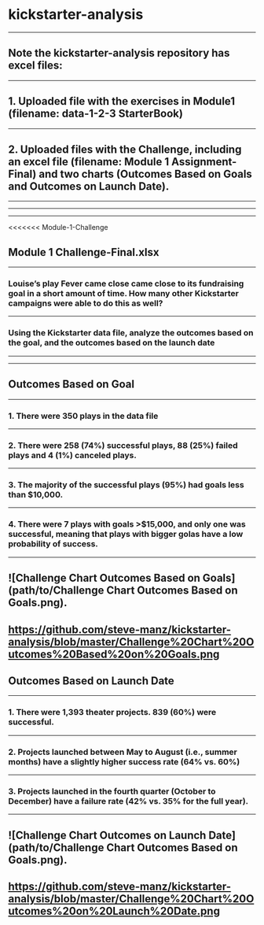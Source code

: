 # kickstarter-analysis
---
## Note the kickstarter-analysis repository has excel files:
--- 
## 1. Uploaded file with the exercises in Module1 (filename: data-1-2-3 StarterBook)
--- 
## 2. Uploaded files with the Challenge, including an excel file (filename: Module 1 Assignment-Final) and two charts (Outcomes Based on Goals and Outcomes on Launch Date).
---
---
---
<<<<<<< Module-1-Challenge
## Module 1 Challenge-Final.xlsx
---
### Louise’s play Fever came close came close to its fundraising goal in a short amount of time. How many other Kickstarter campaigns were able to do this as well? 
---
### Using the Kickstarter data file, analyze the outcomes based on the goal, and the outcomes based on the launch date
---
---
## Outcomes Based on Goal
---
### 1. There were 350 plays in the data file
---
### 2. There were 258 (74%) successful plays, 88 (25%) failed plays and 4 (1%) canceled plays.
---
### 3. The majority of the successful plays (95%) had goals less than $10,000. 
---
### 4. There were 7 plays with goals >$15,000, and only one was successful, meaning that plays with bigger golas have a low probability of success.
---
![Challenge Chart Outcomes Based on Goals](path/to/Challenge Chart Outcomes Based on Goals.png).
---
https://github.com/steve-manz/kickstarter-analysis/blob/master/Challenge%20Chart%20Outcomes%20Based%20on%20Goals.png
---
## Outcomes Based on Launch Date
---
### 1. There were 1,393 theater projects. 839 (60%) were successful.
---
### 2. Projects launched between May to August (i.e., summer months) have a slightly higher success rate (64% vs. 60%)
---
### 3. Projects launched in the fourth quarter (October to December) have a failure rate (42% vs. 35% for the full year).
---
![Challenge Chart Outcomes on Launch Date](path/to/Challenge Chart Outcomes Based on Goals.png).
---
https://github.com/steve-manz/kickstarter-analysis/blob/master/Challenge%20Chart%20Outcomes%20on%20Launch%20Date.png
---



